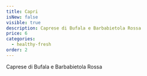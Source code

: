 ```yaml
---
title: Capri
isNew: false
visible: true
description: Caprese di Bufala e Barbabietola Rossa
price: 6
categories:
  - healthy-fresh
order: 2
---
```

Caprese di Bufala e Barbabietola Rossa